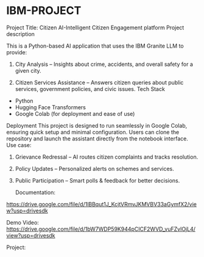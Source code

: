 # IBM-PROJECT
Project Title:
       Citizen AI-Intelligent Citizen
Engagement platform 
Project  description 

This is a Python-based AI application that uses the IBM Granite LLM to provide:

1. City Analysis – Insights about crime, accidents, and overall safety for a given city.

2. Citizen Services Assistance – Answers citizen queries about public services, government policies, and civic issues.
   Tech Stack
- Python
- Hugging Face Transformers
- Google Colab (for deployment and ease of use)

Deployment
This project is designed to run seamlessly in Google Colab, ensuring quick setup and minimal configuration. Users can clone the repository and launch the assistant directly from the notebook interface.
Use case:
1. Grievance Redressal – AI routes citizen complaints and tracks resolution.
2. Policy Updates – Personalized alerts on schemes and services.
3. Public Participation – Smart polls & feedback for better decisions.

   Documentation:
   
https://drive.google.com/file/d/1lBBqut1J_KcjtVRmvJKMVBV33aGymfX2/view?usp=drivesdk


   Demo Video:
        https://drive.google.com/file/d/1bW7WDP59K944pCICF2WVD_vuFZvlOjL4/view?usp=drivesdk

 Project:


 
     

